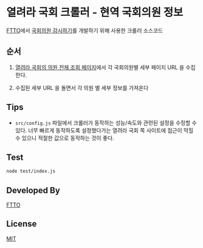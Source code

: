 # 열려라 국회 크롤러 - 현역 국회의원 정보

[FTTO](https://ftto.kr)에서 [국회의원 감시하기](https://gookgam.com)를 개발하기 위해 사용한 크롤러 소스코드

## 순서

1. [열려라 국회의 의원 전체 조회 페이지](http://watch.peoplepower21.org/?act=&mid=AssemblyMembers&vid=&mode=search&name=&party=&region=&sangim=&gender=&age=&elect_num=&singlebutton=)에서 각 국회의원별 세부 페이지 URL 을 수집한다.

2. 수집된 세부 URL 을 돌면서 각 의원 별 세부 정보를 가져온다

## Tips

- `src/config.js` 파일에서 크롤러가 동작하는 성능/속도와 관련된 설정을 수정할 수 있다. 너무 빠르게 동작하도록 설정했다가는 열려라 국회 쪽 사이트에 접근이 막힐 수 있으니 적절한 값으로 동작하는 것이 좋다.

## Test

```bash
node test/index.js
```

## Developed By

[FTTO](https://ftto.kr)

## License

[MIT](LICENSE)
